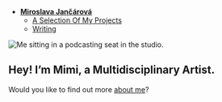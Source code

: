 - [**Miroslava Jančárová**](./) <!-- Use `index.md` as well. `./` is a shortcut back to your home page `index.md` -->
    - [A Selection Of My Projects](work/index.md)
    - [Writing](writing/index.md)

![Me sitting in a podcasting seat in the studio.](img/portrait-studio-una.jpg)

## Hey! I’m Mimi, a Multidisciplinary Artist. 

Would you like to find out more [about me](about.md)?
